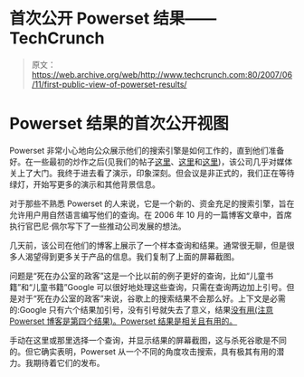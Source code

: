 # 首次公开 Powerset 结果——TechCrunch

> 原文：<https://web.archive.org/web/http://www.techcrunch.com:80/2007/06/11/first-public-view-of-powerset-results/>

# Powerset 结果的首次公开视图

Powerset 非常小心地向公众展示他们的搜索引擎是如何工作的，直到他们准备好。在一些最初的炒作之后(见我们的帖子[这里](https://web.archive.org/web/20220121122649/http://www.beta.techcrunch.com/2006/10/05/will-powerset-pull-a-google/)、[这里](https://web.archive.org/web/20220121122649/http://www.beta.techcrunch.com/2007/02/09/powerset-hype-to-boiling-point/)和[这里](https://web.archive.org/web/20220121122649/http://www.beta.techcrunch.com/2007/02/12/powerhype-at-powerset/))，该公司几乎对媒体关上了大门。我终于进去看了演示，印象深刻。但会议是非正式的，我们正在等待绿灯，开始写更多的演示和其他背景信息。

对于那些不熟悉 Powerset 的人来说，它是一个新的、资金充足的搜索引擎，旨在允许用户用自然语言编写他们的查询。在 2006 年 10 月的一篇博客文章中，首席执行官巴尼·佩尔写下了一些推动公司发展的想法。

几天前，该公司在他们的博客上展示了一个样本查询和结果。通常很无聊，但是很多人渴望得到更多关于产品的信息。我们复制了上面的屏幕截图。

问题是“死在办公室的政客”这是一个比以前的例子更好的查询，比如“儿童书籍”和“儿童书籍”Google 可以很好地处理这些查询，只需在查询两边加上引号。但是对于“死在办公室的政客”来说，谷歌上的搜索结果不会那么好。上下文是必需的:Google 只有六个结果加引号，没有引号就失去了意义，结果[没有用(注意 Powerset 博客是第四个结果)。Powerset 结果是相关且有用的。](https://web.archive.org/web/20220121122649/http://www.google.com/search?hl=en&safe=off&client=firefox-a&rls=org.mozilla%3Aen-US%3Aofficial&hs=wRK&q=politicians+who+died+in+office&btnG=Search)

手动在这里或那里选择一个查询，并显示结果的屏幕截图，这与杀死谷歌是不同的。但它确实表明，Powerset 从一个不同的角度攻击搜索，具有极其有用的潜力。我期待着它们的发布。